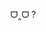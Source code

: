 
ᗜ‸ᗜ ?

<!---
tree1109/tree1109 is a ✨ special ✨ repository because its `README.md` (this file) appears on your GitHub profile.
You can click the Preview link to take a look at your changes.
--->
